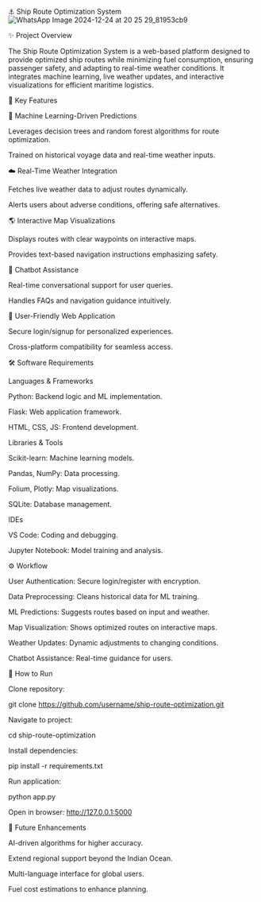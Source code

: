 ⚓ Ship Route Optimization System
![WhatsApp Image 2024-12-24 at 20 25 29_81953cb9](https://github.com/user-attachments/assets/b2f89560-52cb-4600-bfd5-42d6e8d9759b)



✨ Project Overview

The Ship Route Optimization System is a web-based platform designed to provide optimized ship routes while minimizing fuel consumption, ensuring passenger safety, and adapting to real-time weather conditions. It integrates machine learning, live weather updates, and interactive visualizations for efficient maritime logistics.

🔧 Key Features

🤖 Machine Learning-Driven Predictions

Leverages decision trees and random forest algorithms for route optimization.

Trained on historical voyage data and real-time weather inputs.

☁️ Real-Time Weather Integration

Fetches live weather data to adjust routes dynamically.

Alerts users about adverse conditions, offering safe alternatives.

🌎 Interactive Map Visualizations

Displays routes with clear waypoints on interactive maps.

Provides text-based navigation instructions emphasizing safety.

🧠 Chatbot Assistance

Real-time conversational support for user queries.

Handles FAQs and navigation guidance intuitively.

🔐 User-Friendly Web Application

Secure login/signup for personalized experiences.

Cross-platform compatibility for seamless access.

🛠️ Software Requirements

Languages & Frameworks

Python: Backend logic and ML implementation.

Flask: Web application framework.

HTML, CSS, JS: Frontend development.

Libraries & Tools

Scikit-learn: Machine learning models.

Pandas, NumPy: Data processing.

Folium, Plotly: Map visualizations.

SQLite: Database management.

IDEs

VS Code: Coding and debugging.

Jupyter Notebook: Model training and analysis.

⚙️ Workflow

User Authentication: Secure login/register with encryption.

Data Preprocessing: Cleans historical data for ML training.

ML Predictions: Suggests routes based on input and weather.

Map Visualization: Shows optimized routes on interactive maps.

Weather Updates: Dynamic adjustments to changing conditions.

Chatbot Assistance: Real-time guidance for users.

🔗 How to Run

Clone repository:

git clone https://github.com/username/ship-route-optimization.git

Navigate to project:

cd ship-route-optimization

Install dependencies:

pip install -r requirements.txt

Run application:

python app.py

Open in browser: http://127.0.0.1:5000

🔄 Future Enhancements

AI-driven algorithms for higher accuracy.

Extend regional support beyond the Indian Ocean.

Multi-language interface for global users.

Fuel cost estimations to enhance planning.

